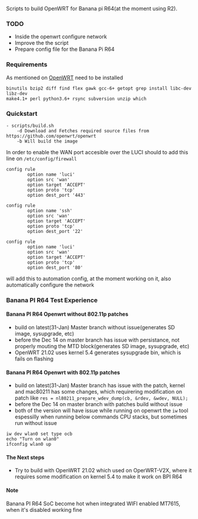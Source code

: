 Scripts to build OpenWRT for Banana pi R64(at the moment using R2).

### TODO
- Inside the openwrt configure network
- Improve the the script
- Prepare config file for the Banana Pi R64

### Requirements
As mentioned on [OpenWRT](https://openwrt.org/docs/guide-developer/build-system/install-buildsystem) need to be installed

```
binutils bzip2 diff find flex gawk gcc-6+ getopt grep install libc-dev libz-dev
make4.1+ perl python3.6+ rsync subversion unzip which
```

### Quickstart
	- scripts/build.sh
		-d Download and Fetches required source files from https://github.com/openwrt/openwrt
		-b Will build the image

In order to enable the WAN port accesible over the LUCI should to add this line on `/etc/config/firewall` 
```
config rule                                                                     
        option name 'luci'                                                      
        option src 'wan'                                                        
        option target 'ACCEPT'                                                  
        option proto 'tcp'                                                      
        option dest_port '443'                                                  
                                                                                
config rule                                                                     
        option name 'ssh'                                                       
        option src 'wan'                                                        
        option target 'ACCEPT'                                                  
        option proto 'tcp'                                                      
        option dest_port '22'                                                   
                                                                                
config rule                                                                     
        option name 'luci'                                                      
        option src 'wan'                                                        
        option target 'ACCEPT'                                                  
        option proto 'tcp'                                                      
        option dest_port '80'  
```
will add this to automation config, at the moment working on it, also automatically configure the network

### Banana PI R64 Test Experience
#### Banana PI R64 Openwrt without 802.11p patches
- build on latest(31-Jan) Master branch without issue(generates SD image, sysupgrade, etc)
- before the Dec 14 on master branch has issue with persistance, not properly mouting the MTD block(generates SD image, sysupgrade, etc)
- OpenWRT 21.02 uses kernel 5.4 generates sysupgrade bin, which is fails on flashing

#### Banana PI R64 Openwrt with 802.11p patches
- build on latest(31-Jan) Master branch has issue with the patch, kernel and mac80211 has some changes, which requirering modification on patch like
`res = nl80211_prepare_wdev_dump(cb, &rdev, &wdev, NULL);`
- before the Dec 14 on master branch with patches build without issue
- both of the version will have issue while running on openwrt the `iw` tool espessilly when running below commands CPU stacks, but sometimes run without issue
```
iw dev wlan0 set type ocb
echo "Turn on wlan0"
ifconfig wlan0 up
```

#### The Next steps
- Try to build with OpenWRT 21.02 which used on OperWRT-V2X, where it requires some modification on kernel 5.4 to make it work on BPI R64


#### Note
Banana PI R64 SoC become hot when integrated WIFI enabled MT7615, when it's disabled working fine
